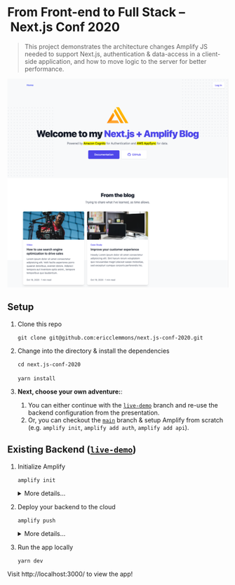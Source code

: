 # From Front-end to Full Stack – Next.js Conf 2020

> This project demonstrates the architecture changes Amplify JS needed to support Next.js,
> authentication & data-access in a client-side application,
> and how to move logic to the server for better performance.

![Screenshot of app](screenshot.png)

## Setup

1. Clone this repo

   ```shell
   git clone git@github.com:ericclemmons/next.js-conf-2020.git
   ```

1. Change into the directory & install the dependencies

   ```shell
   cd next.js-conf-2020

   yarn install
   ```

1. **Next, choose your own adventure:**:

   1. You can either continue with the [`live-demo`](https://github.com/ericclemmons/next.js-conf-2020/tree/live-demo) branch and re-use the backend configuration from the presentation.
   1. Or, you can checkout the [`main`](https://github.com/ericclemmons/next.js-conf-2020/tree/main) branch & setup Amplify from scratch (e.g. `amplify init`, `amplify add auth`, `amplify add api`).

## Existing Backend ([`live-demo`](https://github.com/ericclemmons/next.js-conf-2020/tree/live-demo))

1. Initialize Amplify

   ```shell
   amplify init
   ```

   <details>
   <summary>
   More details&hellip;
   </summary>

   ```console
   $ amplify init
   ? Do you want to use an existing environment? Yes
   ? Choose the environment you would like to use: dev
   ? Choose your default editor: Visual Studio Code
   ```

   </details>

1. Deploy your backend to the cloud

   ```shell
   amplify push
   ```

   <details>
   <summary>
   More details&hellip;
   </summary>

   ```console
   ? Do you want to generate code for your newly created GraphQL API Yes
   ? Choose the code generation language target javascript
   ? Enter the file name pattern of graphql queries, mutations and subscriptions src/graphql/**/*.js
   ? Do you want to generate/update all possible GraphQL operations - queries, mutations and subscriptions Yes
   ? Enter maximum statement depth [increase from default if your schema is deeply nested] 2
   ```

   </details>

1. Run the app locally

   ```shell
   yarn dev
   ```

Visit http://localhost:3000/ to view the app!
